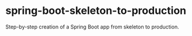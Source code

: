 # spring-boot-skeleton-to-production
Step-by-step creation of a Spring Boot app from skeleton to production. 
